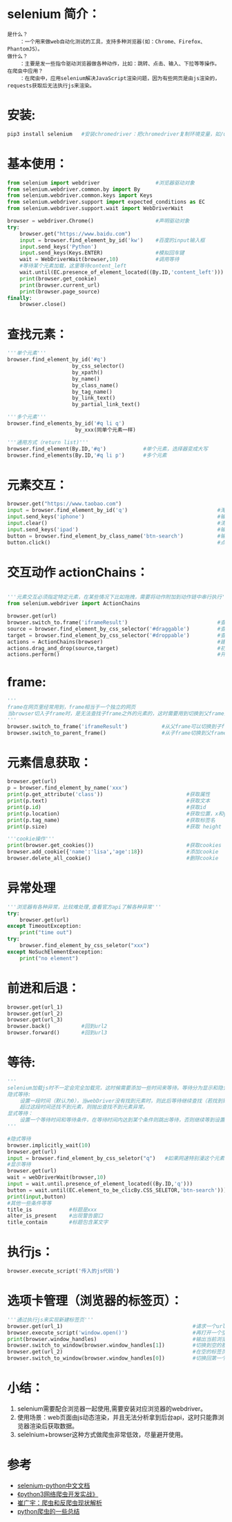 # selenium 简介：
    是什么？
        ：一个用来做web自动化测试的工具，支持多种浏览器(如：Chrome、Firefox、PhantomJS）。
    做什么？
        ：主要是发一些指令驱动浏览器做各种动作，比如：跳转、点击、输入、下拉等等操作。
    在爬虫中应用？
        ：在爬虫中，应用selenium解决JavaScript渲染问题，因为有些网页是由js渲染的，requests获取后无法执行js来渲染。

# 安装:
```python {.line-numbers}
pip3 install selenium   #安装chromedriver：把chromedriver复制环境变量，如/usr/bin
```

# 基本使用：
```python {.line-numbers}
from selenium import webdriver                  #浏览器驱动对象
from selenium.webdriver.common.by import By
from selenium.webdriver.common.keys import Keys
from selenium.webdriver.support import expected_conditions as EC 
from selenium.webdriver.support.wait import WebDriverWait

browser = webdriver.Chrome()                    #声明驱动对象
try:
    browser.get("https://www.baidu.com")
    input = browser.find_element_by_id('kw')    #百度的input输入框
    input.send_keys('Python')
    input.send_keys(Keys.ENTER)                 #模拟回车键
    wait = WebDriverWait(browser,10)            #调用等待
    #等待某个元素加载，这里等待content_left
    wait.until(EC.presence_of_element_located((By.ID,'content_left')))  
    print(browser.get_cookie)
    print(browser.current_url)
    print(browser.page_source)
finally:
    browser.close()
```

# 查找元素：
```python {.line-numbers}
'''单个元素'''
browser.find_element_by_id('#q')
                     by_css_selector()
                     by_xpath()
                     by_name()
                     by_class_name()
                     by_tag_name()
                     by_link_text()
                     by_partial_link_text()

'''多个元素'''
browser.find_elements_by_id('#q li q')
                      by_xxx(同单个元素一样)

'''通用方式（return list)'''
browser.find_element(By.ID,'#q')            #单个元素，选择器变成大写
browser.find_elements(By.ID,'#q li p')      #多个元素
```

# 元素交互：
```python {.line-numbers} 
browser.get("https://www.taobao.com")
input = browser.find_element_by_id('q')                             #淘宝的搜索输入框
input.send_keys('iphone')                                           #输入iphone
input.clear()                                                       #清空输入框
input.send_keys('ipad')                                             #输入ipad
button = browser.find_element_by_class_name('btn-search')           #输入框的提交按钮
button.click()                                                      #点击提交
```

# 交互动作 actionChains：
```python {.line-numbers}

'''元素交互必须指定特定元素，在某些情况下比如拖拽，需要将动作附加到动作链中串行执行'''
from selenium.webdriver import ActionChains

browser.get(url)
browser.switch_to.frame('iframeResult')                             #查找到指定frame内并切入进去
source = browser.find_element_by_css_selector('#draggable')         #查找frame内要拖拽的元素
target = browser.find_element_by_css_selector('#droppable')         #查找frame内要装载的元素
actions = ActionChains(browser)                                     #建立动作链对象
actions.drag_and_drop(source,target)                                #初始化
actions.perform()                                                   #开始执行动作，把draggable拖拽到droppable
```

# frame:
```python {.line-numbers}
'''
frame在网页里经常用到，frame相当于一个独立的网页
当browser切入子frame时，是无法查找子frame之外的元素的，这时需要用到切换到父frame查找
'''
browser.switch_to_frame('iframeResult')           #从父frame可以切换到子frame
browser.switch_to_parent_frame()                  #从子frame切换到父frame,无需参数
```

# 元素信息获取：
```python {.line-numbers}
browser.get(url)
p = browser.find_element_by_name('xxx')
print(p.get_attribute('class'))                           #获取属性
print(p.text)                                             #获取文本
print(p.id)                                               #获取id
print(p.location)                                         #获取位置，x和y轴
print(p.tag_name)                                         #获取标签名
print(p.size)                                             #获取 height width

'''cookie操作'''
print(browser.get_cookies())                              #获取cookies
browser.add_cookie({'name':'lisa','age':18})              #添加cookie
browser.delete_all_cookie()                               #删除cookie
```

# 异常处理
```python {.line-numbers}
'''浏览器有各种异常，比较难处理,查看官方api了解各种异常'''
try:
    browser.get(url)
except TimeoutException:
    print("time out")
try:
    browser.find_element_by_css_seletor("xxx")
except NoSuchElementExeception:
    print("no element")
```

# 前进和后退：
```python {.line-numbers}
browser.get(url_1)
browser.get(url_2)
browser.get(url_3)
browser.back()          #回到url2
browser.forward()       #回到url3
```

# 等待:
```python {.line-numbers}
'''
selenium加载js时不一定会完全加载完，这时候需要添加一些时间来等待。等待分为显示和隐式。
隐式等待:
    设置一段时间（默认为0），当webDriver没有找到元素时，则此后等待继续查找（若找到则不等待），
    超过这段时间还找不到元素，则抛出查找不到元素异常。
显式等待：
    设置一个等待时间和等待条件，在等待时间内达到某个条件则跳出等待，否则继续等到设置的时间段，然后抛出异常。
'''

#隐式等待
browser.implicitly_wait(10)
browser.get(url)            
input = browser.find_element_by_css_seletor("q")   #如果网速特别漫这个元素没有被加载出来，则会等待10s
#显示等待
browser.get(url)
wait = webDriverWait(browser,10)
input = wait.until.presence_of_element_located((By.ID,'q')))
button = wait.until(EC.element_to_be_clicBy.CSS_SELETOR,'btn-search')))
print(input,button) 
#其他一些条件等等
title_is            #标题是xxx
alter_is_present    #出现警告窗口
title_contain       #标题包含某文字
```

# 执行js：
```python {.line-numbers}
browser.execute_script('传入的js代码')
```

# 选项卡管理（浏览器的标签页）：
```python {.line-numbers}
'''通过执行js来实现新建标签页'''
browser.get(url_1)                                          #请求一个url也就打开了一个新标签
browser.execute_script('window.open()')                     #再打开一个空的标签页
print(browser.window_handles)                               #输出当前浏览器标签页的信息
browser.switch_to_window(browser.window_handles[1])         #切换到空的那个标签页
browser.get(url_2)                                          #在空的标签页访问另一个url
browser.switch_to_window(browser.window_handles[0])         #切换回第一个标签页
```

# 小结：
1. selenium需要配合浏览器一起使用,需要安装对应浏览器的webdriver。
2. 使用场景：web页面由js动态渲染，并且无法分析拿到后台api，这时只能靠浏览器渲染后获取数据。
3.  selelnium+browser这种方式做爬虫非常低效，尽量避开使用。
# 参考
* [selenium-python中文文档](https://selenium-python-zh.readthedocs.io/en/latest/)
* [《python3网络爬虫开发实战》](https://germey.gitbooks.io/python3webspider/7.1-Selenium%E7%9A%84%E4%BD%BF%E7%94%A8.html)
* [崔广宇：爬虫和反爬虫现状解析](https://gitbook.cn/books/590be8980067927e7860e96e/index.html)
* [python爬虫的一些总结](http://ningning.today/2015/10/04/python/Python%E7%88%AC%E8%99%AB%E7%9A%84%E4%B8%80%E4%BA%9B%E6%80%BB%E7%BB%93/)




















                            



    